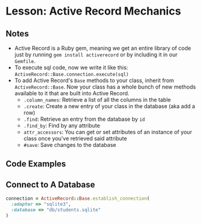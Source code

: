 # Lesson: Active Record Mechanics

## Notes

- Active Record is a Ruby gem, meaning we get an entire library of code just by running `gem install activerecord` or by including it in our `Gemfile`.
- To execute sql code, now we write it like this: `ActiveRecord::Base.connection.execute(sql)`
- To add Active Record's `Base` methods to your class, inherit from `ActiveRecord::Base`. Now your class has a whole bunch of new methods available to it that are built into Active Record.
  - `.column_names`: Retrieve a list of all the columns in the table
  - `.create`: Create a new entry of your class in the database (aka add a row)
  - `.find`: Retrieve an entry from the database by `id`
  - `.find_by`: Find by any attribute
  - `attr_accessors`: You can get or set attributes of an instance of your class once you've retrieved said attribute
  - `#save`: Save changes to the database

## Code Examples

## Connect to A Database

```ruby
connection = ActiveRecord::Base.establish_connection(
  :adapter => "sqlite3",
  :database => "db/students.sqlite"
)
```
